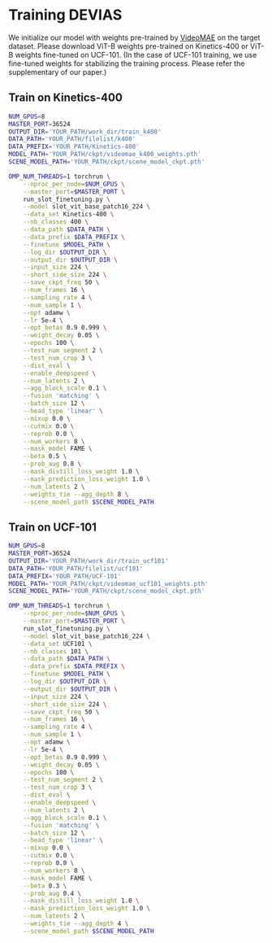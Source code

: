 # Training DEVIAS

We initialize our model with weights pre-trained by [VideoMAE](https://github.com/MCG-NJU/VideoMAE/blob/main/MODEL_ZOO.md) on the target dataset.
Please download ViT-B weights pre-trained on Kinetics-400 or ViT-B weights fine-tuned on UCF-101.
(In the case of UCF-101 training, we use fine-tuned weights for stabilizing the training process. Please refer the supplementary of our paper.)
<!-- DEVIAS adopts the training code from [VideoMAE](https://github.com/MCG-NJU/VideoMAE). We appreciate their contributions to the original code. -->

## Train on Kinetics-400

<!-- We fine-tune DEVIAS on Kinetics-400 with 16 RTX3090 GPUs. -->

```bash
NUM_GPUS=8
MASTER_PORT=36524
OUTPUT_DIR='YOUR_PATH/work_dir/train_k400'
DATA_PATH='YOUR_PATH/filelist/k400'
DATA_PREFIX='YOUR_PATH/Kinetics-400'
MODEL_PATH='YOUR_PATH/ckpt/videomae_k400_weights.pth'
SCENE_MODEL_PATH='YOUR_PATH/ckpt/scene_model_ckpt.pth'

OMP_NUM_THREADS=1 torchrun \
    --nproc_per_node=$NUM_GPUS \
    --master_port=$MASTER_PORT \
    run_slot_finetuning.py \
    --model slot_vit_base_patch16_224 \
    --data_set Kinetics-400 \
    --nb_classes 400 \
    --data_path $DATA_PATH \
    --data_prefix $DATA_PREFIX \
    --finetune $MODEL_PATH \
    --log_dir $OUTPUT_DIR \
    --output_dir $OUTPUT_DIR \
    --input_size 224 \
    --short_side_size 224 \
    --save_ckpt_freq 50 \
    --num_frames 16 \
    --sampling_rate 4 \
    --num_sample 1 \
    --opt adamw \
    --lr 5e-4 \
    --opt_betas 0.9 0.999 \
    --weight_decay 0.05 \
    --epochs 100 \
    --test_num_segment 2 \
    --test_num_crop 3 \
    --dist_eval \
    --enable_deepspeed \
    --num_latents 2 \
    --agg_block_scale 0.1 \
    --fusion 'matching' \
    --batch_size 12 \
    --head_type 'linear' \
    --mixup 0.0 \
    --cutmix 0.0 \
    --reprob 0.0 \
    --num_workers 8 \
    --mask_model FAME \
    --beta 0.5 \
    --prob_aug 0.8 \
    --mask_distill_loss_weight 1.0 \
    --mask_prediction_loss_weight 1.0 \
    --num_latents 2 \
    --weights_tie --agg_depth 8 \
    --scene_model_path $SCENE_MODEL_PATH
  ```


<!-- If you just want to **test the performance of the model**, change `MODEL_PATH` to the model to be tested, `OUTPUT_DIR` to the path of the folder where the test results are saved, and add the `--eval` argument to the end of the upper script. -->

## Train on UCF-101

<!-- We fine-tune DEVIAS on Kinetics-400 with 16 RTX3090 GPUs. -->

```bash
NUM_GPUS=8
MASTER_PORT=36524
OUTPUT_DIR='YOUR_PATH/work_dir/train_ucf101'
DATA_PATH='YOUR_PATH/filelist/ucf101'
DATA_PREFIX='YOUR_PATH/UCF-101'
MODEL_PATH='YOUR_PATH/ckpt/videomae_ucf101_weights.pth'
SCENE_MODEL_PATH='YOUR_PATH/ckpt/scene_model_ckpt.pth'

OMP_NUM_THREADS=1 torchrun \
    --nproc_per_node=$NUM_GPUS \
    --master_port=$MASTER_PORT \
    run_slot_finetuning.py \
    --model slot_vit_base_patch16_224 \
    --data_set UCF101 \
    --nb_classes 101 \
    --data_path $DATA_PATH \
    --data_prefix $DATA_PREFIX \
    --finetune $MODEL_PATH \
    --log_dir $OUTPUT_DIR \
    --output_dir $OUTPUT_DIR \
    --input_size 224 \
    --short_side_size 224 \
    --save_ckpt_freq 50 \
    --num_frames 16 \
    --sampling_rate 4 \
    --num_sample 1 \
    --opt adamw \
    --lr 5e-4 \
    --opt_betas 0.9 0.999 \
    --weight_decay 0.05 \
    --epochs 100 \
    --test_num_segment 2 \
    --test_num_crop 3 \
    --dist_eval \
    --enable_deepspeed \
    --num_latents 2 \
    --agg_block_scale 0.1 \
    --fusion 'matching' \
    --batch_size 12 \
    --head_type 'linear' \
    --mixup 0.0 \
    --cutmix 0.0 \
    --reprob 0.0 \
    --num_workers 8 \
    --mask_model FAME \
    --beta 0.3 \
    --prob_aug 0.4 \
    --mask_distill_loss_weight 1.0 \
    --mask_prediction_loss_weight 1.0 \
    --num_latents 2 \
    --weights_tie --agg_depth 4 \
    --scene_model_path $SCENE_MODEL_PATH
  ```